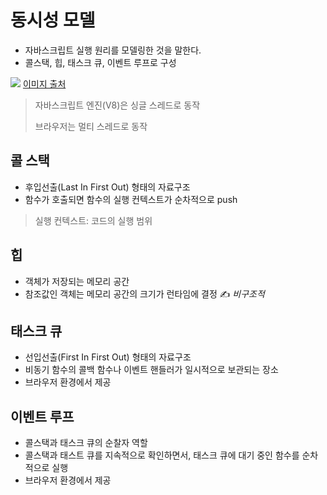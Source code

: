 # 동시성 모델

- 자바스크립트 실행 원리를 모델링한 것을 말한다.
- 콜스택, 힙, 태스크 큐, 이벤트 루프로 구성

![](https://developer.mozilla.org/en-US/docs/Web/JavaScript/EventLoop/the_javascript_runtime_environment_example.svg)
[이미지 출처](https://developer.mozilla.org/ko/docs/Web/JavaScript/EventLoop)

> 자바스크립트 엔진(V8)은 싱글 스레드로 동작
>
> 브라우저는 멀티 스레드로 동작

## 콜 스택

- 후입선출(Last In First Out) 형태의 자료구조
- 함수가 호출되면 함수의 실행 컨텍스트가 순차적으로 push

> 실행 컨텍스트: 코드의 실행 범위

## 힙

- 객체가 저장되는 메모리 공간
- 참조값인 객체는 메모리 공간의 크기가 런타임에 결정 ✍️ *비구조적*

## 태스크 큐

- 선입선출(First In First Out) 형태의 자료구조
- 비동기 함수의 콜백 함수나 이벤트 핸들러가 일시적으로 보관되는 장소
- 브라우저 환경에서 제공

## 이벤트 루프

- 콜스택과 태스크 큐의 순찰자 역할
- 콜스택과 태스트 큐를 지속적으로 확인하면서, 태스크 큐에 대기 중인 함수를 순차적으로 실행
- 브라우저 환경에서 제공
